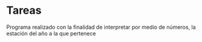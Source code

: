 # Tareas
Programa realizado con la finalidad de interpretar por medio de números, la estación del año a la que pertenece
